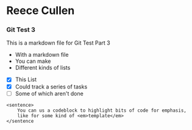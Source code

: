 # Reece Cullen
### Git Test 3

This is a markdown file for Git Test Part 3


- With a markdown file
- You can make
- Different kinds of lists


- [X] This List
- [X] Could track a series of tasks
- [ ] Some of which aren't done

```
<sentence>
    You can us a codeblock to highlight bits of code for emphasis,
    like for some kind of <em>template</em>    
</sentence
```